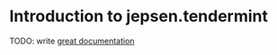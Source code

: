 # Introduction to jepsen.tendermint

TODO: write [great documentation](http://jacobian.org/writing/what-to-write/)
